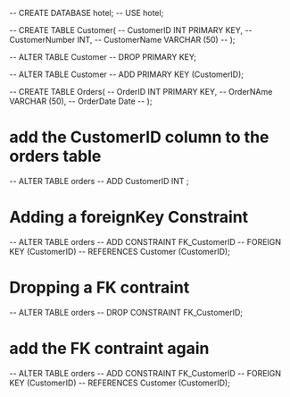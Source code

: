 -- CREATE DATABASE hotel;
-- USE hotel;

-- CREATE TABLE Customer(
-- CustomerID INT PRIMARY KEY,
-- CustomerNumber INT,
-- CustomerName VARCHAR (50)
-- );

-- ALTER TABLE Customer
-- DROP PRIMARY KEY;

-- ALTER TABLE Customer
-- ADD PRIMARY KEY (CustomerID);


-- CREATE TABLE Orders(
-- OrderID INT PRIMARY KEY,
-- OrderNAme VARCHAR (50),
-- OrderDate Date
-- );

# add the CustomerID column to the orders table

-- ALTER TABLE orders
-- ADD CustomerID INT ;

# Adding a foreignKey Constraint

-- ALTER TABLE orders 
-- ADD CONSTRAINT FK_CustomerID
-- FOREIGN KEY (CustomerID)
-- REFERENCES Customer (CustomerID);

# Dropping a FK contraint

-- ALTER TABLE orders
-- DROP CONSTRAINT FK_CustomerID;

# add the FK contraint again

-- ALTER TABLE orders
-- ADD CONSTRAINT FK_CustomerID
-- FOREIGN KEY (CustomerID)
-- REFERENCES Customer (CustomerID);

